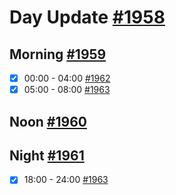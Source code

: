 # Day Update [#1958](https://github.com/sentrei/sentrei/issues/1958)

## Morning [#1959](https://github.com/sentrei/sentrei/issues/1959)

- [x] 00:00 - 04:00 [#1962](https://github.com/sentrei/sentrei/issues/1962)
- [x] 05:00 - 08:00 [#1963](https://github.com/sentrei/sentrei/issues/1963)

## Noon [#1960](https://github.com/sentrei/sentrei/issues/1960)

## Night [#1961](https://github.com/sentrei/sentrei/issues/1961)

- [x] 18:00 - 24:00 [#1963](https://github.com/sentrei/sentrei/issues/1963)
